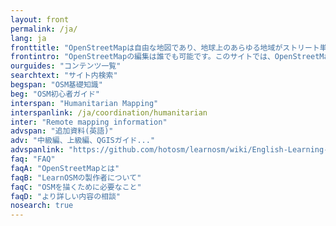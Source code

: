```yaml
---
layout: front
permalink: /ja/
lang: ja
fronttitle: "OpenStreetMapは自由な地図であり、地球上のあらゆる地域がストリート単位の精度で描かれています。マッパーと呼ばれる人々が作成し、そのコミュニティはいまも拡大を続けています。"
frontintro: "OpenStreetMapの編集は誰でも可能です。このサイトでは、OpenStreetMapを利用する・編集するために必要な知識を、ひとつずつわかりやすく解説しています。OpenStreetMapの勉強会を開催する際に使える情報や資料の一覧は LearnOSM講習資料のページを参照してください"
ourguides: "コンテンツ一覧"
searchtext: "サイト内検索"
begspan: "OSM基礎知識"
beg: "OSM初心者ガイド"
interspan: "Humanitarian Mapping"
interspanlink: /ja/coordination/humanitarian
inter: "Remote mapping information"
advspan: "追加資料(英語)"
adv: "中級編、上級編、QGISガイド..."
advspanlink: "https://github.com/hotosm/learnosm/wiki/English-Learning-Guides"
faq: "FAQ"
faqA: "OpenStreetMapとは"
faqB: "LearnOSMの製作者について"
faqC: "OSMを描くために必要なこと"
faqD: "より詳しい内容の相談"
nosearch: true
---
```

